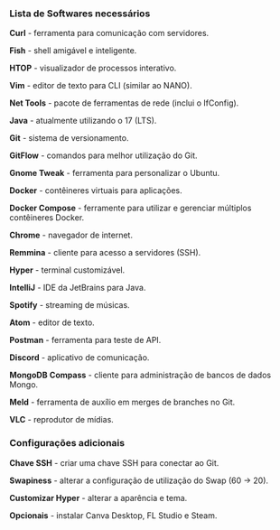 ### Lista de Softwares necessários

**Curl** - ferramenta para comunicação com servidores.

**Fish** - shell amigável e inteligente.

**HTOP** - visualizador de processos interativo.

**Vim** - editor de texto para CLI (similar ao NANO).

**Net Tools** - pacote de ferramentas de rede (inclui o IfConfig).

**Java** - atualmente utilizando o 17 (LTS).

**Git** - sistema de versionamento.

**GitFlow** - comandos para melhor utilização do Git.

**Gnome Tweak** - ferramenta para personalizar o Ubuntu.

**Docker** - contêineres virtuais para aplicações.

**Docker Compose** - ferramente para utilizar e gerenciar múltiplos contêineres Docker.

**Chrome** - navegador de internet.

**Remmina** - cliente para acesso a servidores (SSH).

**Hyper** - terminal customizável.

**IntelliJ** - IDE da JetBrains para Java.

**Spotify** - streaming de músicas.

**Atom** - editor de texto.

**Postman** - ferramenta para teste de API. 

**Discord** - aplicativo de comunicação.

**MongoDB** **Compass** - cliente para administração de bancos de dados Mongo.

**Meld** - ferramenta de auxílio em merges de branches no Git.

**VLC** - reprodutor de mídias.

### Configurações adicionais

**Chave SSH** - criar uma chave SSH para conectar ao Git.

**Swapiness** - alterar a configuração de utilização do Swap (60 → 20).

**Customizar Hyper** - alterar a aparência e tema.

**Opcionais** - instalar Canva Desktop, FL Studio e Steam.
